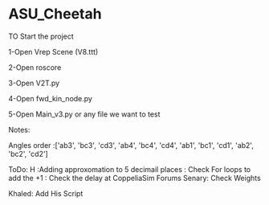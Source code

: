# ASU_Cheetah

TO Start the project 

1-Open Vrep Scene (V8.ttt)

2-Open roscore

3-Open V2T.py

4-Open fwd_kin_node.py

5-Open Main_v3.py or any file we want to test

Notes:

Angles order :['ab3', 'bc3', 'cd3', 'ab4', 'bc4', 'cd4', 'ab1', 'bc1', 'cd1', 'ab2', 'bc2', 'cd2']

ToDo:
H :Adding approxomation to 5 decimail places
  : Check For loops to add the +1
  : Check the delay at CoppeliaSim Forums
Senary: Check Weights

Khaled: Add His Script


